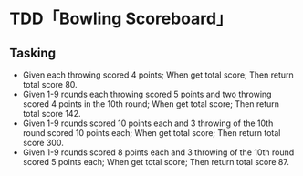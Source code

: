 # TDD「Bowling Scoreboard」

## Tasking
- Given each throwing scored 4 points; When get total score; Then return total score 80.
- Given 1-9 rounds each throwing scored 5 points and two throwing scored 4 points in the 10th round; When get total score; Then return total score 142.
- Given 1-9 rounds scored 10 points each and 3 throwing of the 10th round scored 10 points each; When get total score; Then return total score 300.
- Given 1-9 rounds scored 8 points each and 3 throwing of the 10th round scored 5 points each; When get total score; Then return total score 87.

